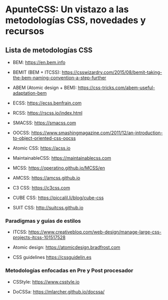 # ApunteCSS: Un vistazo a las metodologías CSS, novedades y recursos

## Lista de metodologías CSS

* BEM: <https://en.bem.info>

* BEMIT (BEM + ITCSS): <https://csswizardry.com/2015/08/bemit-taking-the-bem-naming-convention-a-step-further>

* ABEM (Atomic design + BEM): <https://css-tricks.com/abem-useful-adaptation-bem>

* ECSS: <https://ecss.benfrain.com>

* RCSS: <https://rscss.io/index.html>

* SMACSS: <https://smacss.com>

* OOCSS: <https://www.smashingmagazine.com/2011/12/an-introduction-to-object-oriented-css-oocss>

* Atomic CSS: <https://acss.io>

* MaintainableCSS: <https://maintainablecss.com>

* MCSS: <https://operatino.github.io/MCSS/en>

* AMCSS: <https://amcss.github.io>

* C3 CSS: <https://c3css.com>

* CUBE CSS: <https://piccalil.li/blog/cube-css>

* SUIT CSS: <http://suitcss.github.io>

### Paradigmas y guías de estilos

* ITCSS: <https://www.creativebloq.com/web-design/manage-large-css-projects-itcss-101517528>

* Atomic design: <https://atomicdesign.bradfrost.com>

* CSS guidelines <https://cssguidelin.es>

### Metodologías enfocadas en Pre y Post procesador

* CSStyle: <https://www.csstyle.io>

* DoCSSa: <https://mlarcher.github.io/docssa/>
